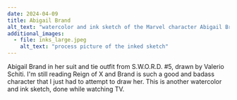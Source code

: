 ```yaml
---
date: 2024-04-09
title: Abigail Brand
alt_text: "watercolor and ink sketch of the Marvel character Abigail Brand in a green suit and black tie"
additional_images:
  - file: inks_large.jpeg
    alt_text: "process picture of the inked sketch"
---
```


Abigail Brand in her suit and tie outfit from S.W.O.R.D. #5, drawn by Valerio Schiti. I'm still reading Reign of X and Brand is such a good and badass character that I just had to attempt to draw her. This is another watercolor and ink sketch, done while watching TV. 